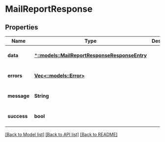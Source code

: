# MailReportResponse

## Properties

| Name        | Type                                                                                 | Description | Notes                        |
| ----------- | ------------------------------------------------------------------------------------ | ----------- | ---------------------------- |
| **data**    | [***::models::MailReportResponseResponseEntry**](MailReportResponseResponseEntry.md) |             | [optional] [default to null] |
| **errors**  | [**Vec<::models::Error>**](Error.md)                                                 |             | [optional] [default to null] |
| **message** | **String**                                                                           |             | [optional] [default to null] |
| **success** | **bool**                                                                             |             | [optional] [default to null] |

[[Back to Model list]](../README.md#documentation-for-models) [[Back to API list]](../README.md#documentation-for-api-endpoints) [[Back to README]](../README.md)
